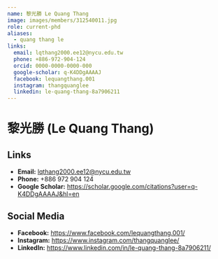 ```yaml
---
name: 黎光勝 Le Quang Thang 
image: images/members/312540011.jpg 
role: current-phd
aliases:
  - quang thang le
links:
  email: lqthang2000.ee12@nycu.edu.tw
  phone: +886-972-904-124
  orcid: 0000-0000-0000-000
  google-scholar: q-K4DDgAAAAJ
  facebook: lequangthang.001
  instagram: thangquanglee
  linkedin: le-quang-thang-8a7906211
---
```

# 黎光勝 (Le Quang Thang)  

## Links

- **Email:** lqthang2000.ee12@nycu.edu.tw
- **Phone:** +886 972 904 124
- **Google Scholar:** https://scholar.google.com/citations?user=q-K4DDgAAAAJ&hl=en

## Social Media

- **Facebook:** https://www.facebook.com/lequangthang.001/
- **Instagram:** https://www.instagram.com/thangquanglee/
- **LinkedIn:** https://www.linkedin.com/in/le-quang-thang-8a7906211/ 
